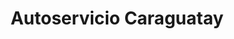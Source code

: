 ---
title: "Autoservicio Caraguatay"
url: /caraguatay/autoservicio-caraguatay/
shop: Lebensmittel
---